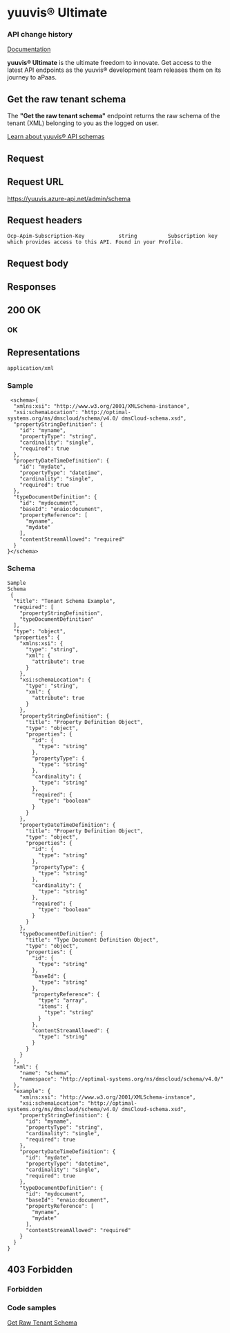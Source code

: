 # yuuvis® Ultimate

### API change history

[Documentation](https://yuuvis.portal.azure-api.net/how-to)

**yuuvis® Ultimate** is the ultimate freedom to innovate. Get access to the latest API endpoints as the yuuvis® development team releases them on its journey to aPaas.

## Get the raw tenant schema

The **"Get the raw tenant schema"** endpoint returns the raw schema of the tenant (XML) belonging to you as the logged on user.

[Learn about yuuvis® API schemas](https://yuuvis.portal.azure-api.net/how-to/schema)

## Request

## Request URL

https://yuuvis.azure-api.net/admin/schema

## Request headers

```
Ocp-Apim-Subscription-Key           string          Subscription key which provides access to this API. Found in your Profile.

```

## Request body

## Responses

## 200 OK

### OK

## Representations

`application/xml`

### Sample

```
 <schema>{
  "xmlns:xsi": "http://www.w3.org/2001/XMLSchema-instance",
  "xsi:schemaLocation": "http://optimal-systems.org/ns/dmscloud/schema/v4.0/ dmsCloud-schema.xsd",
  "propertyStringDefinition": {
    "id": "myname",
    "propertyType": "string",
    "cardinality": "single",
    "required": true
  },
  "propertyDateTimeDefinition": {
    "id": "mydate",
    "propertyType": "datetime",
    "cardinality": "single",
    "required": true
  },
  "typeDocumentDefinition": {
    "id": "mydocument",
    "baseId": "enaio:document",
    "propertyReference": [
      "myname",
      "mydate"
    ],
    "contentStreamAllowed": "required"
  }
}</schema>

```
### Schema

```
Sample
Schema
 {
  "title": "Tenant Schema Example",
  "required": [
    "propertyStringDefinition",
    "typeDocumentDefinition"
  ],
  "type": "object",
  "properties": {
    "xmlns:xsi": {
      "type": "string",
      "xml": {
        "attribute": true
      }
    },
    "xsi:schemaLocation": {
      "type": "string",
      "xml": {
        "attribute": true
      }
    },
    "propertyStringDefinition": {
      "title": "Property Definition Object",
      "type": "object",
      "properties": {
        "id": {
          "type": "string"
        },
        "propertyType": {
          "type": "string"
        },
        "cardinality": {
          "type": "string"
        },
        "required": {
          "type": "boolean"
        }
      }
    },
    "propertyDateTimeDefinition": {
      "title": "Property Definition Object",
      "type": "object",
      "properties": {
        "id": {
          "type": "string"
        },
        "propertyType": {
          "type": "string"
        },
        "cardinality": {
          "type": "string"
        },
        "required": {
          "type": "boolean"
        }
      }
    },
    "typeDocumentDefinition": {
      "title": "Type Document Definition Object",
      "type": "object",
      "properties": {
        "id": {
          "type": "string"
        },
        "baseId": {
          "type": "string"
        },
        "propertyReference": {
          "type": "array",
          "items": {
            "type": "string"
          }
        },
        "contentStreamAllowed": {
          "type": "string"
        }
      }
    }
  },
  "xml": {
    "name": "schema",
    "namespace": "http://optimal-systems.org/ns/dmscloud/schema/v4.0/"
  },
  "example": {
    "xmlns:xsi": "http://www.w3.org/2001/XMLSchema-instance",
    "xsi:schemaLocation": "http://optimal-systems.org/ns/dmscloud/schema/v4.0/ dmsCloud-schema.xsd",
    "propertyStringDefinition": {
      "id": "myname",
      "propertyType": "string",
      "cardinality": "single",
      "required": true
    },
    "propertyDateTimeDefinition": {
      "id": "mydate",
      "propertyType": "datetime",
      "cardinality": "single",
      "required": true
    },
    "typeDocumentDefinition": {
      "id": "mydocument",
      "baseId": "enaio:document",
      "propertyReference": [
        "myname",
        "mydate"
      ],
      "contentStreamAllowed": "required"
    }
  }
}
```

## 403 Forbidden

### Forbidden

### Code samples
[Get Raw Tenant Schema](./get-Raw-Tenant-Schema-to-yuuvis.py)